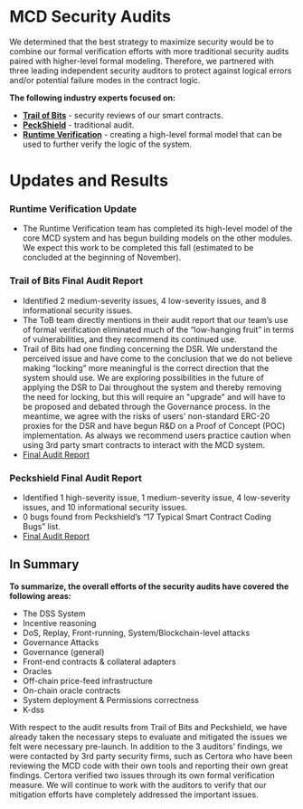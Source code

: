 # MCD Security Audits

We determined that the best strategy to maximize security would be to combine our formal verification efforts with more traditional security audits paired with higher-level formal modeling. Therefore, we partnered with three leading independent security auditors to protect against logical errors and/or potential failure modes in the contract logic. 

**The following industry experts focused on:** 
- **[Trail of Bits](https://www.trailofbits.com/)** - security reviews of our smart contracts. 
- **[PeckShield](https://peckshield.com/)** - traditional audit. 
- **[Runtime Verification](https://runtimeverification.com/smartcontract/)** - creating a high-level formal model that can be used to further verify the logic of the system.

# Updates and Results

### Runtime Verification Update
- The Runtime Verification team has completed its high-level model of the core MCD system and has begun building models on 
the other modules.  We expect this work to be completed this fall (estimated to be concluded at the beginning of November). 

### Trail of Bits Final Audit Report 
- Identified 2 medium-severity issues, 4 low-severity issues, and 8 informational security issues.
- The ToB team directly mentions in their audit report that our team’s use of formal verification eliminated much of the “low-hanging fruit” in terms of vulnerabilities, and they recommend its continued use.
- Trail of Bits had one finding concerning the DSR. We understand the perceived issue and have come to the conclusion that we do not believe making “locking” more meaningful is the correct direction that the system should use. We are exploring possibilities in the future of applying the DSR to Dai throughout the system and thereby removing the need for locking, but this will require an "upgrade" and will have to be proposed and debated through the Governance process. In the meantime, we agree with the risks of users' non-standard ERC-20 proxies for the DSR and have begun R&D on a Proof of Concept (POC) implementation. As always we recommend users practice caution when using 3rd party smart contracts to interact with the MCD system.
- [Final Audit Report](https://github.com/makerdao/mcd-security/blob/master/Audit%20Reports/TOB_MakerDAO_Final_Report.pdf)

### Peckshield Final Audit Report 
- Identified 1 high-severity issue, 1 medium-severity issue, 4 low-severity issues, and 10 informational security issues.
- 0 bugs found from Peckshield’s “17 Typical Smart Contract Coding Bugs” list. 
- [Final Audit Report](https://github.com/makerdao/mcd-security/blob/master/Audit%20Reports/PeckShield_MakerDAO_Final_Report.pdf)

## In Summary 

**To summarize, the overall efforts of the security audits have covered the following areas:**
- The DSS System
- Incentive reasoning
- DoS, Replay, Front-running, System/Blockchain-level attacks 
- Governance Attacks
- Governance (general)
- Front-end contracts & collateral adapters
- Oracles
- Off-chain price-feed infrastructure
- On-chain oracle contracts
- System deployment & Permissions correctness
- K-dss

With respect to the audit results from Trail of Bits and Peckshield, we have already taken the necessary steps to evaluate and mitigated the issues we felt were necessary pre-launch. In addition to the 3 auditors’ findings, we were contacted by 3rd party security firms, such as Certora who have been reviewing the MCD code with their own tools and reporting their own great findings. Certora verified two issues through its own formal verification measure. We will continue to work with the auditors to verify that our mitigation efforts have completely addressed the important issues. 
